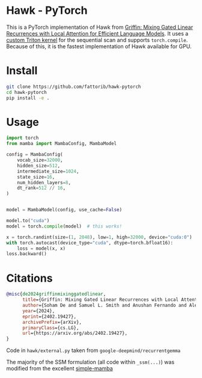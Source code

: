 # Hawk - PyTorch 

This is a PyTorch implementation of Hawk from [Griffin: Mixing Gated Linear Recurrences with Local Attention for Efficient Language Models](https://arxiv.org/abs/2402.19427). It uses a [custom Triton kernel](https://github.com/fattorib/fast_sequential_scan) for the sequential scan and supports `torch.compile`. Because of this, it is the fastest implementation of Hawk available for GPU. 

# Install

```bash
git clone https://github.com/fattorib/hawk-pytorch
cd hawk-pytorch
pip install -e .
```

# Usage

```python
import torch
from mamba import MambaConfig, MambaModel

config = MambaConfig(
    vocab_size=32000,
    hidden_size=512,
    intermediate_size=1024,
    state_size=16,
    num_hidden_layers=8,
    dt_rank=512 // 16,
)


model = MambaModel(config, use_cache=False)

model.to("cuda")
model = torch.compile(model)  # this works!

x = torch.randint(size=(1, 2048), low=1, high=32000, device="cuda:0")
with torch.autocast(device_type="cuda", dtype=torch.bfloat16):
    loss = model(x, x)
loss.backward()
```

# Citations

```bibtex
@misc{de2024griffinmixinggatedlinear,
      title={Griffin: Mixing Gated Linear Recurrences with Local Attention for Efficient Language Models}, 
      author={Soham De and Samuel L. Smith and Anushan Fernando and Aleksandar Botev and George Cristian-Muraru and Albert Gu and Ruba Haroun and Leonard Berrada and Yutian Chen and Srivatsan Srinivasan and Guillaume Desjardins and Arnaud Doucet and David Budden and Yee Whye Teh and Razvan Pascanu and Nando De Freitas and Caglar Gulcehre},
      year={2024},
      eprint={2402.19427},
      archivePrefix={arXiv},
      primaryClass={cs.LG},
      url={https://arxiv.org/abs/2402.19427}, 
}
```

Code in `hawk/external.py` taken from `google-deepmind/recurrentgemma`

The majority of the SSM formulation (all code within `_ssm(...)`) was modified from the excellent [simple-mamba](https://github.com/johnma2006/mamba-minimal) 